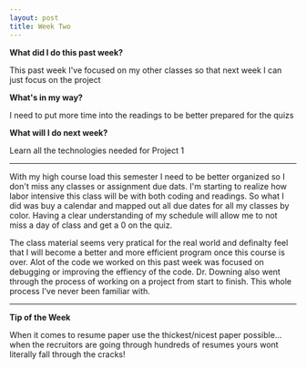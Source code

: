 ```yaml
---
layout: post
title: Week Two
---
```

<b>What did I do this past week?</b><br>
<p>This past week I've focused on my other classes so that next week I can just focus on the project</p>

<b>What's in my way?</b><br>
<p>I need to put more time into the readings to be better prepared for the quizs</p>


<b>What will I do next week?</b><br>
<p>Learn all the technologies needed for Project 1</p>


<hr>
<p>With my high course load this semester I need to be better organized so I don't miss any classes or assignment due dats. I'm starting to realize how labor intensive this class will be with both coding and readings. So what I did was buy a calendar and mapped out all due dates for all my classes by color. Having a clear understanding of my schedule will allow me to not miss a day of class and get a 0 on the quiz.</p>

<p>The class material seems very pratical for the real world and definalty feel that I will become a better and more efficient program once this course is over. Alot of the code we worked on this past week was focused on debugging or improving the effiency of the code. Dr. Downing also went through the process of working on a project from start to finish. This whole process I've never been familiar with. </p>

<p></p>

<hr>
<b>Tip of the Week</b><br>
<p>When it comes to resume paper use the thickest/nicest paper possible... when the recruitors are going through hundreds of resumes yours wont literally fall through the cracks!</p>
